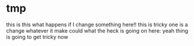 # tmp
this is
this
what happens if I change something here!!
this is tricky one is a change whatever it make could 
what the heck is going on here:
yeah thing is going to get tricky now
